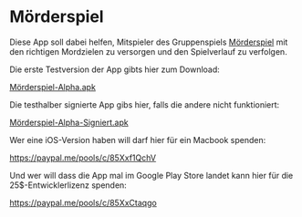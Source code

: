 # Mörderspiel

Diese App soll dabei helfen, Mitspieler des Gruppenspiels [Mörderspiel](http://www.spielewiki.org/wiki/M%C3%B6rderspiel) mit den richtigen Mordzielen zu versorgen und den Spielverlauf zu verfolgen.

Die erste Testversion der App gibts hier zum Download:

[Mörderspiel-Alpha.apk](builds/moerderspiel.apk)


Die testhalber signierte App gibs hier, falls die andere nicht funktioniert:

[Mörderspiel-Alpha-Signiert.apk](builds/moerderspiel-signed.apk)

Wer eine iOS-Version haben will darf hier für ein Macbook spenden:

https://paypal.me/pools/c/85Xxf1QchV


Und wer will dass die App mal im Google Play Store landet kann hier für die 25$-Entwicklerlizenz spenden:

https://paypal.me/pools/c/85XxCtaqgo
